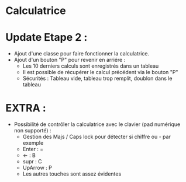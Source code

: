 # Calculatrice

# Update Etape 2 :
- Ajout d'une classe pour faire fonctionner la calculatrice.
- Ajout d'un bouton "P" pour revenir en arriére :
    - Les 10 derniers calculs sont enregistrés dans un tableau
    - Il est possible de récupérer le calcul précédent via le bouton "P"
    - Sécurités : Tableau vide, tableau trop remplit, doublon dans le tableau

# EXTRA :
- Possibilité de contrôler la calculatrice avec le clavier (pad numérique non supporté) :
    - Gestion des Majs / Caps lock pour détecter si chiffre ou - par exemple
    - Enter : =
    - <- : B
    - supr : C
    - UpArrow : P
    - Les autres touches sont assez évidentes